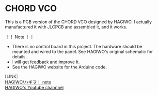 # CHORD VCO
This is a PCB version of the CHORD VCO designed by HAGIWO.
I actually manufactured it with JLCPCB and assembled it, and it works.

！！ Note ！！
- There is no control board in this project. The hardware should be mounted and wired to the panel.
See HAGIWO's original schematic for details.
- I will get feedback and improve it.
- See the HAGIWO website for the Arduino code.


[LINK]  
[HAGIWO/ハギヲ｜ note](https://note.com/solder_state)  
[HAGIWO's Youtube channnel](https://www.youtube.com/channel/UCxErrnnVNEAAXPZvQFwobQw)
